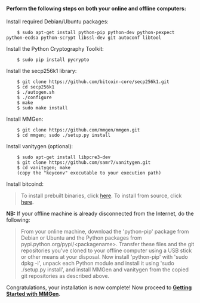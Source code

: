 #### Perform the following steps on both your online and offline computers:

Install required Debian/Ubuntu packages:

		$ sudo apt-get install python-pip python-dev python-pexpect python-ecdsa python-scrypt libssl-dev git autoconf libtool

Install the Python Cryptography Toolkit:

		$ sudo pip install pycrypto

Install the secp256k1 library:

		$ git clone https://github.com/bitcoin-core/secp256k1.git
		$ cd secp256k1
		$ ./autogen.sh
		$ ./configure
		$ make
		$ sudo make install

Install MMGen:

		$ git clone https://github.com/mmgen/mmgen.git
		$ cd mmgen; sudo ./setup.py install

Install vanitygen (optional):

		$ sudo apt-get install libpcre3-dev
		$ git clone https://github.com/samr7/vanitygen.git
		$ cd vanitygen; make
		(copy the "keyconv" executable to your execution path)

Install bitcoind:

> To install prebuilt binaries, click [here][01].  To install from source,
> click [here][02].

**NB:** If your offline machine is already disconnected from the Internet,
do the following:

> From your online machine, download the 'python-pip' package from Debian or
> Ubuntu and the Python packages from pypi.python.org/pypi/&lt;packagename&gt;.
> Transfer these files and the git repositories you've cloned to your offline
> computer using a USB stick or other means at your disposal.  Now install
> 'python-pip' with 'sudo dpkg -i', unpack each Python module and install it
> using 'sudo ./setup.py install', and install MMGen and vanitygen from the
> copied git repositories as described above.

Congratulations, your installation is now complete!  Now proceed to [**Getting
Started with MMGen**][gs].

[01]: Install-Bitcoind
[02]: Install-Bitcoind-from-Source-on-Debian-or-Ubuntu-Linux
[gs]: Getting-Started-with-MMGen
[03]: https://pypi.python.org/packages/source/p/pexpect/pexpect-3.1.tar.gz
